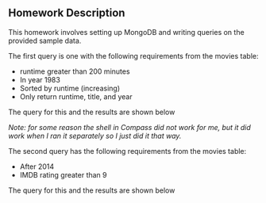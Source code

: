 ## Homework Description

This homework involves setting up MongoDB and writing queries on the provided sample data.

The first query is one with the following requirements from the movies table:
- runtime greater than 200 minutes 
- In year 1983
- Sorted by runtime (increasing)
- Only return runtime, title, and year

The query for this and the results are shown below




*Note: for some reason the shell in Compass did not work for me, but it did work when I ran it separately so I just did it that way.*



The second query has the following requirements from the movies table:
- After 2014
- IMDB rating greater than 9

The query for this and the results are shown below


